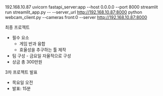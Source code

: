 192.168.10.87
uvicorn fastapi_server:app --host 0.0.0.0 --port 8000
streamlit run streamlit_app.py -- --server_url http://192.168.10.87:8000
python webcam_client.py --cameras front:0 --server http://192.168.10.87:8000


최종 프로젝트
- 필수 요소
	- 게임 반과 융합
	- 효율성을 추구하는 툴 제작
- 팀 구성 - 금요일 자율적으로 구성
- 상금 총 300만원

3차 프로젝트 발표
- 목요일 오전
- 발표: 15분